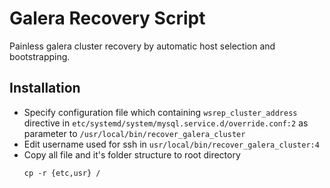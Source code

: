 # Galera Recovery Script

Painless galera cluster recovery by automatic host selection and bootstrapping.

## Installation

- Specify configuration file which containing `wsrep_cluster_address` directive in `etc/systemd/system/mysql.service.d/override.conf:2` as parameter to `/usr/local/bin/recover_galera_cluster`
- Edit username used for ssh in `usr/local/bin/recover_galera_cluster:4`
- Copy all file and it's folder structure to root directory
  ```
  cp -r {etc,usr} /
  ```
